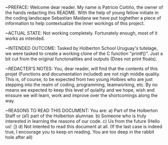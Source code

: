 ~PREFACE:
Welcome dear reader. My name is Patricio Coitiño, the owner of the hands redacting this README. 
With the help of young fellow initiate in the coding landscape Sebastian Maidana we have put toghether
a piece of information to help contextualize the inner workings of this project.

~ACTUAL STATE:
Not working completely. Fortunately enough, most of it works as intended.

~INTENDED OUTCOME:
Tasked by Holberton School Uruguay's tutelage, we were tasked to create a working clone of the C function "printf()".
Just a bit cut from the original functonalities and outputs (Does not print floats).

~REDACTER'S NOTES:
You, dear reader, will find that the contents of this projet (Functions and documentation included) are not nigh middle quality. 
This is, of course, to be expected from two young Holbies who are just stepping into the realm of coding, programming,
teamworking, etc. By no means we expected to keep this level of quiality and we hope, wish and enssure we will 
learn, work and improve over the shortcomings along the way.

~REASONS TO READ THIS DOCUMENT:
You are:
a) Part of the Holberton Staff or (a1) part of the Holberton alumnae. 
b) Someone who is truly interested in learning the reasons of our code. 
c) Us from the future (Hello us! :]) 
d) Not intented to read this document at all. 
(If the last case is indeed true, I encourage you to keep on reading. You are too deep in the rabbit hole after all)
